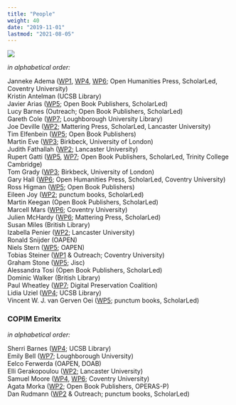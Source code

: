 ```yaml
---
title: "People"
weight: 40
date: "2019-11-01"
lastmod: "2021-08-05"
---
```


![](/images/copim-teamphoto-jan2020.jpg)

*in alphabetical order:*   

Janneke Adema ([WP1](https://www.copim.ac.uk/work-package/wp1/), [WP4](https://www.copim.ac.uk/work-package/wp4/), [WP6](https://www.copim.ac.uk/work-package/wp6/); Open Humanities Press, ScholarLed, Coventry University)  
Kristin Antelman (UCSB Library)  
Javier Arias ([WP5](https://www.copim.ac.uk/work-package/wp5/); Open Book Publishers, ScholarLed)  
Lucy Barnes (Outreach; Open Book Publishers, ScholarLed)   
Gareth Cole ([WP7](https://www.copim.ac.uk/work-package/wp7/); Loughborough University Library)  
Joe Deville ([WP2](https://www.copim.ac.uk/work-package/wp2/); Mattering Press, ScholarLed, Lancaster University)   
Tim Elfenbein ([WP5](https://www.copim.ac.uk/work-package/wp5/); Open Book Publishers)  
Martin Eve ([WP3](https://www.copim.ac.uk/work-package/wp3/); Birkbeck, University of London)   
Judith Fathallah ([WP2](https://www.copim.ac.uk/work-package/wp2/); Lancaster University)  
Rupert Gatti ([WP5](https://www.copim.ac.uk/work-package/wp5/), [WP7](https://www.copim.ac.uk/work-package/wp7/); Open Book Publishers, ScholarLed, Trinity College Cambridge)  
Tom Grady ([WP3](https://www.copim.ac.uk/work-package/wp3/); Birkbeck, University of London)    
Gary Hall ([WP6](https://www.copim.ac.uk/work-package/wp6/); Open Humanities Press, ScholarLed, Coventry University)  
Ross Higman ([WP5](https://www.copim.ac.uk/work-package/wp5/); Open Book Publishers)  
Eileen Joy ([WP2](https://www.copim.ac.uk/work-package/wp2/); punctum books, ScholarLed)   
Martin Keegan (Open Book Publishers, ScholarLed)  
Marcell Mars ([WP6](https://www.copim.ac.uk/work-package/wp6/); Coventry University)  
Julien McHardy ([WP6](https://www.copim.ac.uk/work-package/wp6/); Mattering Press, ScholarLed)  
Susan Miles (British Library)  
Izabella Penier ([WP2](https://www.copim.ac.uk/work-package/wp2/); Lancaster University)  
Ronald Snijder (OAPEN)  
Niels Stern ([WP5](https://www.copim.ac.uk/work-package/wp5/); OAPEN)  
Tobias Steiner ([WP1](https://www.copim.ac.uk/work-package/wp1/) & Outreach; Coventry University)  
Graham Stone ([WP5](https://www.copim.ac.uk/work-package/wp5/); Jisc)  
Alessandra Tosi (Open Book Publishers, ScholarLed)   
Dominic Walker (British Library)   
Paul Wheatley ([WP7](https://www.copim.ac.uk/work-package/wp7/); Digital Preservation Coalition)     
Lidia Uziel ([WP4](https://www.copim.ac.uk/work-package/wp4/); UCSB Library)     
Vincent W. J. van Gerven Oei ([WP5](https://www.copim.ac.uk/work-package/wp5/); punctum books, ScholarLed)    

### COPIM Emeritx

*in alphabetical order:*   

Sherri Barnes ([WP4](https://www.copim.ac.uk/work-package/wp4/); UCSB Library)  
Emily Bell ([WP7](https://www.copim.ac.uk/work-package/wp7/); Loughborough University)  
Eelco Ferwerda (OAPEN, DOAB)  
Elli Gerakopoulou ([WP2](https://www.copim.ac.uk/work-package/wp2/); Lancaster University)  
Samuel Moore ([WP4](https://www.copim.ac.uk/work-package/wp4/), [WP6](https://www.copim.ac.uk/work-package/wp6/);  Coventry University)  
Agata Morka ([WP2](https://www.copim.ac.uk/work-package/wp2/); Open Book Publishers, OPERAS-P)  
Dan Rudmann ([WP2](https://www.copim.ac.uk/work-package/wp2/) & Outreach; punctum books, ScholarLed)  


  &nbsp;
